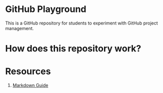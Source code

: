 # GitHub Playground
This is a GitHub repository for students to experiment with GitHub project management.

# How does this repository work? 

# Resources
1. [Markdown Guide](https://docs.github.com/en/get-started/writing-on-github/getting-started-with-writing-and-formatting-on-github/basic-writing-and-formatting-syntax)
